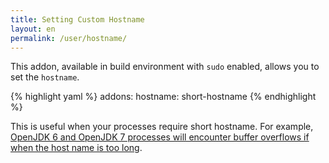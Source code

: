 ```yaml
---
title: Setting Custom Hostname
layout: en
permalink: /user/hostname/
---
```


This addon, available in build environment with `sudo` enabled,
allows you to set the `hostname`.

{% highlight yaml %}
addons:
  hostname: short-hostname
{% endhighlight %}

This is useful when your processes require short hostname.
For example, [OpenJDK 6 and OpenJDK 7 processes will encounter
buffer overflows if when the host name is too long](https://github.com/travis-ci/travis-ci/issues/5227).
